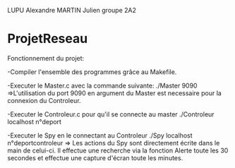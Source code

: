 LUPU Alexandre
MARTIN Julien
groupe 2A2

ProjetReseau
============

Fonctionnement du projet:

-Compiler l'ensemble des programmes grâce au Makefile.

-Executer le Master.c avec la commande suivante:
	./Master 9090
 =>L'utilisation du port 9090 en argument du Master est necessaire pour la connexion du Controleur.

-Executer le Controleur.c pour qu'il se connecte au master
	./Controleur localhost n°deport

-Executer le Spy en le connectant au Controleur
	./Spy localhost n°deportcontroleur
=> Les actions du Spy sont directement écrite dans le main de celui-ci.
Il effectue une recherche via la fonction Alerte toute les 30 secondes et
effectue une capture d'écran toute les minutes.
